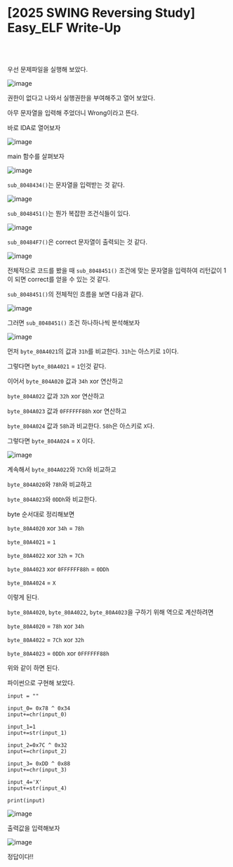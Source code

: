 <!DOCTYPE html>
<html>
<head>
        <link rel="stylesheet" type="text/css" href="sytle.css">
</head>
<body>
        <h1>[2025 SWING Reversing Study] Easy_ELF Write-Up</h1>
</body>
<br>
<br>
</html>

우선 문제파일을 실행해 보았다.

![image](https://github.com/user-attachments/assets/0354b539-de50-4311-b4d6-e550f47ceff0)

권한이 없다고 나와서 실행권한을 부여해주고 열어 보았다.

아무 문자열을 입력해 주었더니 Wrong이라고 뜬다. 

바로 IDA로 열어보자

![image](https://github.com/user-attachments/assets/77bacaa0-5134-4353-944a-3dbfc035e2ea)

main 함수를 살펴보자

![image](https://github.com/user-attachments/assets/4e033124-1d38-4344-9e40-4c1b5d41ad30)



```sub_8048434()```는 문자열을 입력받는 것 같다.

![image](https://github.com/user-attachments/assets/5eff038e-659d-48df-bc45-e77e4ea6d310)

```sub_8048451()```는 뭔가 복잡한 조건식들이 있다.

![image](https://github.com/user-attachments/assets/cd631e17-42bc-40af-b142-634351524857)

```sub_80484F7()```은 correct 문자열이 출력되는 것 같다.

![image](https://github.com/user-attachments/assets/d2f11adf-4fcb-416b-a22a-3ea710120f67)

전체적으로 코드를 봤을 때 ```sub_8048451()``` 조건에 맞는 문자열을 입력하여 리턴값이 1이 되면 correct를 얻을 수 있는 것 같다.

```sub_8048451()```의 전체적인 흐름을 보면 다음과 같다.

![image](https://github.com/user-attachments/assets/4af6af37-676f-43eb-aec0-1a7c38b661cb)


그러면 ```sub_8048451()``` 조건 하나하나씩 분석해보자

![image](https://github.com/user-attachments/assets/35f37a4e-bd3b-49e8-92eb-54bee64d9a45)

먼저 ```byte_80A4021```의 값과 ```31h```를 비교한다. ```31h```는 아스키로 ```1```이다.

그렇다면 ```byte_80A4021``` = ```1```인것 같다.

이어서 ```byte_804A020``` 값과 ```34h``` xor 연산하고 

```byte_804A022``` 값과 ```32h``` xor 연산하고

```byte_804A023``` 값과 ```0FFFFFF88h``` xor 연산하고

```byte_804A024``` 값과 ```58h```과 비교한다. ```58h```은 아스키로 ```X```다.

그렇다면 ```byte_804A024``` = ```X``` 이다.

![image](https://github.com/user-attachments/assets/d34a7f0d-a5c0-411a-8d99-a1f3e537ae82)

계속해서 ```byte_804A022```와 ```7Ch```와 비교하고

```byte_804A020```와 ```78h```와 비교하고

```byte_804A023```와 ```0DDh```와 비교한다.

byte 순서대로 정리해보면

```byte_80A4020``` xor ```34h``` = ```78h```

```byte_80A4021``` = ```1```

```byte_80A4022``` xor ```32h``` = ```7Ch```

```byte_80A4023``` xor ```0FFFFFF88h``` = ```0DDh```

```byte_80A4024``` = ```X```

이렇게 된다.

```byte_80A4020```, ```byte_80A4022```, ```byte_80A4023```을 구하기 위해 역으로 계산하려면  

```byte_80A4020``` = ```78h``` xor ```34h```

```byte_80A4022``` = ```7Ch``` xor ```32h```

```byte_80A4023``` = ```0DDh``` xor ```0FFFFFF88h```


위와 같이 하면 된다. 

파이썬으로 구현해 보았다.
```
input = ""

input_0= 0x78 ^ 0x34
input+=chr(input_0)

input_1=1
input+=str(input_1)

input_2=0x7C ^ 0x32
input+=chr(input_2)

input_3= 0xDD ^ 0x88
input+=chr(input_3)

input_4='X'
input+=str(input_4)

print(input)
```

![image](https://github.com/user-attachments/assets/7ac50b6b-0540-4515-9496-21b9f07788be)

출력값을 입력해보자

![image](https://github.com/user-attachments/assets/3cfe0980-ddcb-46cc-9456-7ec4a02d80e3)

정답이다!!
